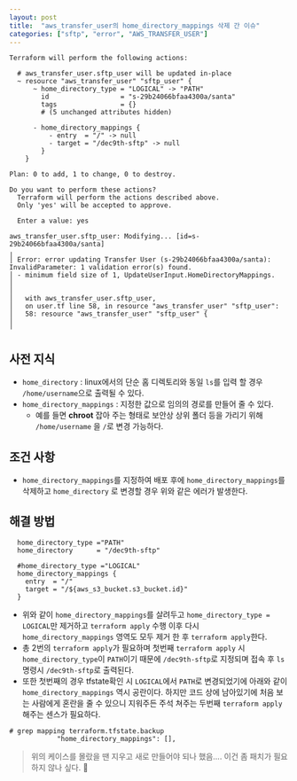 ```yaml
---
layout: post
title:  "aws_transfer_user의 home_directory_mappings 삭제 간 이슈"
categories: ["sftp", "error", "AWS_TRANSFER_USER"]
---
```


```
Terraform will perform the following actions:

  # aws_transfer_user.sftp_user will be updated in-place
  ~ resource "aws_transfer_user" "sftp_user" {
      ~ home_directory_type = "LOGICAL" -> "PATH"
        id                  = "s-29b24066bfaa4300a/santa"
        tags                = {}
        # (5 unchanged attributes hidden)

      - home_directory_mappings {
          - entry  = "/" -> null
          - target = "/dec9th-sftp" -> null
        }
    }

Plan: 0 to add, 1 to change, 0 to destroy.

Do you want to perform these actions?
  Terraform will perform the actions described above.
  Only 'yes' will be accepted to approve.

  Enter a value: yes

aws_transfer_user.sftp_user: Modifying... [id=s-29b24066bfaa4300a/santa]
╷
│ Error: error updating Transfer User (s-29b24066bfaa4300a/santa): InvalidParameter: 1 validation error(s) found.
│ - minimum field size of 1, UpdateUserInput.HomeDirectoryMappings.
│ 
│ 
│   with aws_transfer_user.sftp_user,
│   on user.tf line 58, in resource "aws_transfer_user" "sftp_user":
│   58: resource "aws_transfer_user" "sftp_user" {
│ 
╵
```

## 사전 지식
- `home_directory` : linux에서의 단순 홈 디렉토리와 동일  `ls`를 입력 할 경우 `/home/username`으로 출력될 수 있다.
- `home_directory_mappings` : 지정한 값으로 임의의 경로를 만들어 줄 수 있다. 
  - 예를 들면 **chroot** 잡아 주는 형태로 보안상 상위 폴더 등을 가리기 위해 `/home/username` 을 `/`로 변경 가능하다.

## 조건 사항
- `home_directory_mappings`를 지정하여 배포 후에 `home_directory_mappings`를 삭제하고 `home_directory` 로 변경할 경우 위와 같은 에러가 발생한다.

## 해결 방법 

```
  home_directory_type ="PATH"
  home_directory      = "/dec9th-sftp"
  
  #home_directory_type ="LOGICAL"
  home_directory_mappings {
    entry  = "/"
    target = "/${aws_s3_bucket.s3_bucket.id}"
  }
```
- 위와 같이 `home_directory_mappings`를 살려두고 `home_directory_type = LOGICAL`만 제거하고 `terraform apply` 수행 이후 다시 `home_directory_mappings` 영역도 모두 제거 한 후 `terraform apply`한다. 
- 총 2번의 `terraform apply`가 필요하며 첫번째 `terraform apply` 시 `home_directory_type`이 `PATH`이기 때문에 `/dec9th-sftp`로 지정되며 접속 후 `ls` 명령시 `/dec9th-sftp`로 출력된다. 
- 또한 첫번째의 경우 tfstate확인 시 `LOGICAL`에서 `PATH`로 변경되었기에 아래와 같이 `home_directory_mappings` 역시 공란이다. 하지만 코드 상에 남아있기에 처음 보는 사람에게 혼란을 줄 수 있으니 지워주든 주석 쳐주는 두번째 `terraform apply` 해주는 센스가 필요하다.
```
# grep mapping terraform.tfstate.backup                                               
            "home_directory_mappings": [],
```
> 위의 케이스를 몰랐을 땐 지우고 새로 만들어야 되나 했음.... 이건 좀 패치가 필요하지 않나 싶다. 🥲
